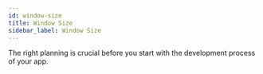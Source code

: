 ```yaml
---
id: window-size
title: Window Size
sidebar_label: Window Size
---
```



The right planning is crucial before you start with the development process of your app.